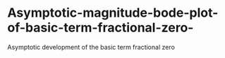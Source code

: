 # Asymptotic-magnitude-bode-plot-of-basic-term-fractional-zero-
Asymptotic development of the basic term fractional zero
